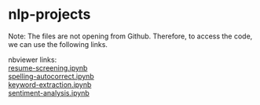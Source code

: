 # nlp-projects

Note: The files are not opening from Github. Therefore, to access the code, we can use the following links.

nbviewer links: \
<a href="https://nbviewer.org/github/yashskhandelwal/nlp-projects/blob/main/resume-screening.ipynb">resume-screening.ipynb</a> \
<a href="https://nbviewer.org/github/yashskhandelwal/nlp-projects/blob/main/spelling-autocorrect.ipynb">spelling-autocorrect.ipynb</a> \
<a href="https://nbviewer.org/github/yashskhandelwal/nlp-projects/blob/main/keyword-extraction.ipynb">keyword-extraction.ipynb</a> \
<a href="https://nbviewer.org/github/yashskhandelwal/nlp-projects/blob/main/sentiment-analysis.ipynb">sentiment-analysis.ipynb</a>

